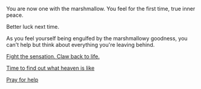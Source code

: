 You are now one with the marshmallow. You feel for the first time, true inner peace.

Better luck next time.

As you feel yourself being engulfed by the marshmallowy goodness, you can't
help but think about everything you're leaving behind.

[Fight the sensation.  Claw back to life.](../../marshmallow.md)

[Time to find out what heaven is like](../../marshmallow.md)

[Pray for help](/get-help/help.md)